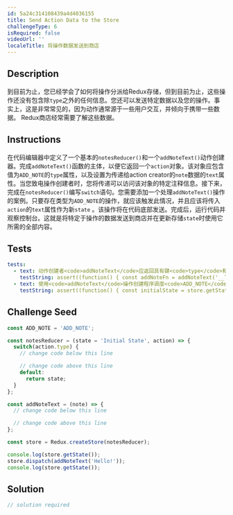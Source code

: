 ```yaml
---
id: 5a24c314108439a4d4036155
title: Send Action Data to the Store
challengeType: 6
isRequired: false
videoUrl: ''
localeTitle: 将操作数据发送到商店
---
```


## Description
<section id="description">到目前为止，您已经学会了如何将操作分派给Redux存储，但到目前为止，这些操作还没有包含除<code>type</code>之外的任何信息。您还可以发送特定数据以及您的操作。事实上，这是非常常见的，因为动作通常源于一些用户交互，并倾向于携带一些数据。 Redux商店经常需要了解这些数据。 </section>

## Instructions
<section id="instructions">在代码编辑器中定义了一个基本的<code>notesReducer()</code>和一个<code>addNoteText()</code>动作创建器。完成<code>addNoteText()</code>函数的主体，以便它返回一个<code>action</code>对象。该对象应包含值为<code>ADD_NOTE</code>的<code>type</code>属性，以及设置为传递给action creator的<code>note</code>数据的<code>text</code>属性。当您致电操作创建者时，您将传递可以访问该对象的特定注释信息。接下来，完成在<code>notesReducer()</code>编写<code>switch</code>语句。您需要添加一个处理<code>addNoteText()</code>操作的案例。只要存在类型为<code>ADD_NOTE</code>的操作，就应该触发此情况，并且应该将传入<code>action</code>的<code>text</code>属性作为新<code>state</code> 。该操作将在代码底部发送。完成后，运行代码并观察控制台。这就是将特定于操作的数据发送到商店并在更新存储<code>state</code>时使用它所需的全部内容。 </section>

## Tests
<section id='tests'>

```yml
tests:
  - text: 动作创建者<code>addNoteText</code>应返回具有键<code>type</code>和<code>text</code>的对象。
    testString: assert((function() { const addNoteFn = addNoteText('__TEST__NOTE'); return addNoteFn.type === ADD_NOTE && addNoteFn.text === '__TEST__NOTE' })(), 'The action creator <code>addNoteText</code> should return an object with keys <code>type</code> and <code>text</code>.');
  - text: 使用<code>addNoteText</code>操作创建程序调度<code>ADD_NOTE</code>类型的操作应将<code>state</code>更新为传递给操作创建者的字符串。
    testString: assert((function() { const initialState = store.getState(); store.dispatch(addNoteText('__TEST__NOTE')); const newState = store.getState(); return initialState !== newState && newState === '__TEST__NOTE' })(), 'Dispatching an action of type <code>ADD_NOTE</code> with the <code>addNoteText</code> action creator should update the <code>state</code> to the string passed to the action creator.');

```

</section>

## Challenge Seed
<section id='challengeSeed'>

<div id='jsx-seed'>

```jsx
const ADD_NOTE = 'ADD_NOTE';

const notesReducer = (state = 'Initial State', action) => {
  switch(action.type) {
    // change code below this line

    // change code above this line
    default:
      return state;
  }
};

const addNoteText = (note) => {
  // change code below this line

  // change code above this line
};

const store = Redux.createStore(notesReducer);

console.log(store.getState());
store.dispatch(addNoteText('Hello!'));
console.log(store.getState());

```

</div>



</section>

## Solution
<section id='solution'>

```js
// solution required
```
</section>
